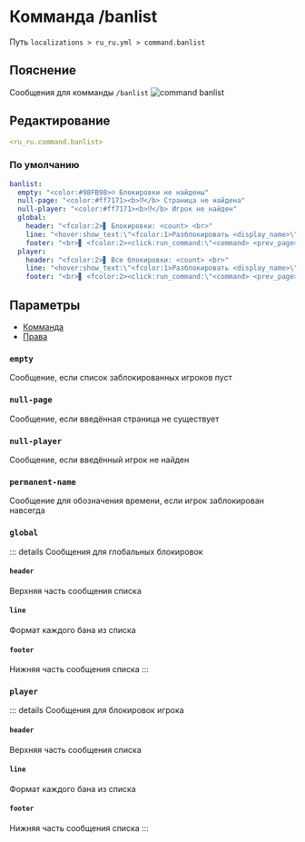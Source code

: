 # Комманда /banlist
Путь `localizations > ru_ru.yml > command.banlist`

## Пояснение
Сообщения для комманды `/banlist`
![command banlist](/commandbanlist.png)

## Редактирование
```yaml
<ru_ru.command.banlist>
```

### По умолчанию
```yaml
banlist:
  empty: "<color:#98FB98>☺ Блокировки не найдены"
  null-page: "<color:#ff7171><b>⁉</b> Страница не найдена"
  null-player: "<color:#ff7171><b>⁉</b> Игрок не найден"
  global:
    header: "<fcolor:2>▋ Блокировки: <count> <br>"
    line: "<hover:show_text:\"<fcolor:1>Разблокировать <display_name>\"><click:run_command:\"<command>\"><color:#ff7171>☒ <display_name></click></hover> <fcolor:1><hover:show_text:\"<fcolor:1>Айди: <id><br>Дата: <date><br>Время: <time><br>Модератор: <moderator><br>Причина: <reason>\">[ПОДРОБНЕЕ]</hover>"
    footer: "<br>▋ <fcolor:2><click:run_command:\"<command> <prev_page>\">←</click> <fcolor:1>Page: <current_page>/<last_page> <fcolor:2><click:run_command:\"<command> <next_page>\">→"
  player:
    header: "<fcolor:2>▋ Все блокировки: <count> <br>"
    line: "<hover:show_text:\"<fcolor:1>Разблокировать <display_name>\"><click:run_command:\"<command>\"><color:#ff7171>☒ <display_name></click></hover> <fcolor:1><hover:show_text:\"<fcolor:1>Айди: <id><br>Дата: <date><br>Время: <time><br>Модератор: <moderator><br>Причина: <reason>\">[ПОДРОБНЕЕ]</hover>"
    footer: "<br>▋ <fcolor:2><click:run_command:\"<command> <prev_page>\">←</click> <fcolor:1>Page: <current_page>/<last_page> <fcolor:2><click:run_command:\"<command> <next_page>\">→"
```

## Параметры

- [Комманда](/docs/command/banlist/)
- [Права](/docs/permission/command/banlist/)

### `empty`

Сообщение, если список заблокированных игроков пуст

### `null-page`

Сообщение, если введённая страница не существует

### `null-player`

Сообщение, если введённый игрок не найден

### `permanent-name`

Сообщение для обозначения времени, если игрок заблокирован навсегда

### `global`

::: details Сообщения для глобальных блокировок

#### `header`

Верхняя часть сообщения списка

#### `line`

Формат каждого бана из списка

#### `footer`

Нижняя часть сообщения списка
:::

### `player`

::: details Сообщения для блокировок игрока

#### `header`

Верхняя часть сообщения списка

#### `line`

Формат каждого бана из списка

#### `footer`

Нижняя часть сообщения списка
:::

